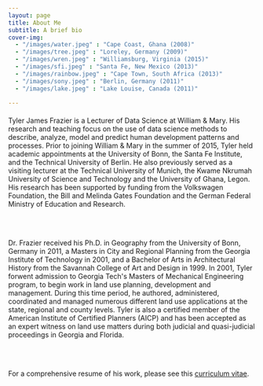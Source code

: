 ```yaml
---
layout: page
title: About Me
subtitle: A brief bio
cover-img: 
  - "/images/water.jpeg" : "Cape Coast, Ghana (2008)"
  - "/images/tree.jpeg" : "Loreley, Germany (2009)"
  - "/images/wren.jpeg" : "Williamsburg, Virginia (2015)"
  - "/images/sfi.jpeg" : "Santa Fe, New Mexico (2013)"
  - "/images/rainbow.jpeg" : "Cape Town, South Africa (2013)"
  - "/images/sony.jpeg" : "Berlin, Germany (2011)"
  - "/images/lake.jpeg" : "Lake Louise, Canada (2011)"

---
```


<p style = "font-family: 'Open Sans', 'Helvetica Neue', Helvetica, Arial, sans-serif;
  font-size: 20px;
  font-weight: 400;
  margin-bottom: 15px;
  text-align: justify;">

Tyler James Frazier is a Lecturer of Data Science at William & Mary.  His research and teaching focus on the use of data science methods to describe, analyze, model and predict human development patterns and processes.  Prior to joining William & Mary in the summer of 2015, Tyler held academic appointments at the University of Bonn, the Santa Fe Institute, and the Technical University of Berlin. He also previously served as a visiting lecturer at the Technical University of Munich, the Kwame Nkrumah University of Science and Technology and the University of Ghana, Legon.  His research has been supported by funding from the Volkswagen Foundation, the Bill and Melinda Gates Foundation and the German Federal Ministry of Education and Research. 

<br>
<br>

Dr. Frazier received his Ph.D. in Geography from the University of Bonn, Germany in 2011, a Masters in City and Regional Planning from the Georgia Institute of Technology in 2001, and a Bachelor of Arts in Architectural History from the Savannah College of Art and Design in 1999.  In 2001, Tyler forwent admission to Georgia Tech's Masters of Mechanical Engineering program, to begin work in land use planning, development and management.  During this time period, he authored, administered, coordinated and managed numerous different land use applications at the state, regional and county levels.  Tyler is also a certified member of the American Institute of Certified Planners (AICP) and has been accepted as an expert witness on land use matters during both judicial and quasi-judicial proceedings in Georgia and Florida.

<br>
<br>

For a comprehensive resume of his work, please see this [curriculum vitae](tyler-frazier.github.io).

</p>
